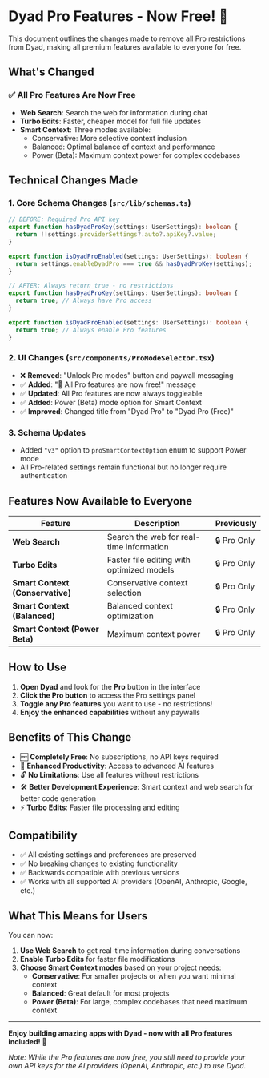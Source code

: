 # Dyad Pro Features - Now Free! 🎉

This document outlines the changes made to remove all Pro restrictions from Dyad, making all premium features available to everyone for free.

## What's Changed

### ✅ **All Pro Features Are Now Free**
- **Web Search**: Search the web for information during chat
- **Turbo Edits**: Faster, cheaper model for full file updates
- **Smart Context**: Three modes available:
  - Conservative: More selective context inclusion
  - Balanced: Optimal balance of context and performance  
  - Power (Beta): Maximum context power for complex codebases

## Technical Changes Made

### 1. **Core Schema Changes** (`src/lib/schemas.ts`)
```typescript
// BEFORE: Required Pro API key
export function hasDyadProKey(settings: UserSettings): boolean {
  return !!settings.providerSettings?.auto?.apiKey?.value;
}

export function isDyadProEnabled(settings: UserSettings): boolean {
  return settings.enableDyadPro === true && hasDyadProKey(settings);
}

// AFTER: Always return true - no restrictions
export function hasDyadProKey(settings: UserSettings): boolean {
  return true; // Always have Pro access
}

export function isDyadProEnabled(settings: UserSettings): boolean {
  return true; // Always enable Pro features
}
```

### 2. **UI Changes** (`src/components/ProModeSelector.tsx`)
- ❌ **Removed**: "Unlock Pro modes" button and paywall messaging
- ✅ **Added**: "🎉 All Pro features are now free!" message
- ✅ **Updated**: All Pro features are now always toggleable
- ✅ **Added**: Power (Beta) mode option for Smart Context
- ✅ **Improved**: Changed title from "Dyad Pro" to "Dyad Pro (Free)"

### 3. **Schema Updates**
- Added `"v3"` option to `proSmartContextOption` enum to support Power mode
- All Pro-related settings remain functional but no longer require authentication

## Features Now Available to Everyone

| Feature | Description | Previously |
|---------|-------------|------------|
| **Web Search** | Search the web for real-time information | 🔒 Pro Only |
| **Turbo Edits** | Faster file editing with optimized models | 🔒 Pro Only |
| **Smart Context (Conservative)** | Conservative context selection | 🔒 Pro Only |
| **Smart Context (Balanced)** | Balanced context optimization | 🔒 Pro Only |
| **Smart Context (Power Beta)** | Maximum context power | 🔒 Pro Only |

## How to Use

1. **Open Dyad** and look for the **Pro** button in the interface
2. **Click the Pro button** to access the Pro settings panel
3. **Toggle any Pro features** you want to use - no restrictions!
4. **Enjoy the enhanced capabilities** without any paywalls

## Benefits of This Change

- 🆓 **Completely Free**: No subscriptions, no API keys required
- 🚀 **Enhanced Productivity**: Access to advanced AI features
- 🔓 **No Limitations**: Use all features without restrictions
- 🛠️ **Better Development Experience**: Smart context and web search for better code generation
- ⚡ **Turbo Edits**: Faster file processing and editing

## Compatibility

- ✅ All existing settings and preferences are preserved
- ✅ No breaking changes to existing functionality
- ✅ Backwards compatible with previous versions
- ✅ Works with all supported AI providers (OpenAI, Anthropic, Google, etc.)

## What This Means for Users

You can now:

1. **Use Web Search** to get real-time information during conversations
2. **Enable Turbo Edits** for faster file modifications
3. **Choose Smart Context modes** based on your project needs:
   - **Conservative**: For smaller projects or when you want minimal context
   - **Balanced**: Great default for most projects
   - **Power (Beta)**: For large, complex codebases that need maximum context

---

**Enjoy building amazing apps with Dyad - now with all Pro features included! 🚀**

*Note: While the Pro features are now free, you still need to provide your own API keys for the AI providers (OpenAI, Anthropic, etc.) to use Dyad.*